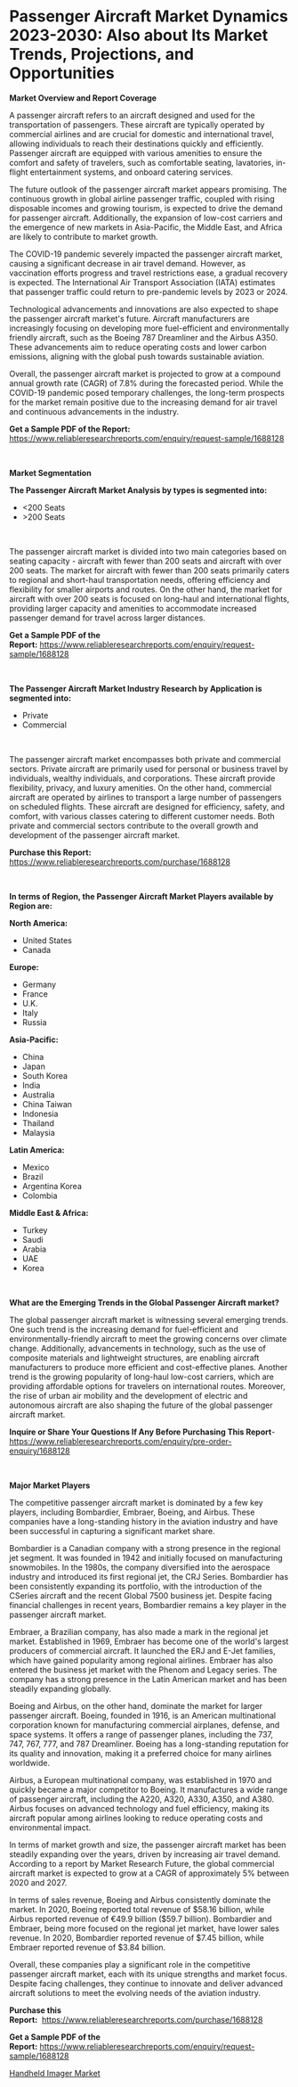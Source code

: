 <p><h1>Passenger Aircraft Market Dynamics 2023-2030: Also about Its Market Trends, Projections, and Opportunities</h1></p><p><strong>Market Overview and Report Coverage</strong></p>
<p><p>A passenger aircraft refers to an aircraft designed and used for the transportation of passengers. These aircraft are typically operated by commercial airlines and are crucial for domestic and international travel, allowing individuals to reach their destinations quickly and efficiently. Passenger aircraft are equipped with various amenities to ensure the comfort and safety of travelers, such as comfortable seating, lavatories, in-flight entertainment systems, and onboard catering services.</p><p>The future outlook of the passenger aircraft market appears promising. The continuous growth in global airline passenger traffic, coupled with rising disposable incomes and growing tourism, is expected to drive the demand for passenger aircraft. Additionally, the expansion of low-cost carriers and the emergence of new markets in Asia-Pacific, the Middle East, and Africa are likely to contribute to market growth.</p><p>The COVID-19 pandemic severely impacted the passenger aircraft market, causing a significant decrease in air travel demand. However, as vaccination efforts progress and travel restrictions ease, a gradual recovery is expected. The International Air Transport Association (IATA) estimates that passenger traffic could return to pre-pandemic levels by 2023 or 2024.</p><p>Technological advancements and innovations are also expected to shape the passenger aircraft market's future. Aircraft manufacturers are increasingly focusing on developing more fuel-efficient and environmentally friendly aircraft, such as the Boeing 787 Dreamliner and the Airbus A350. These advancements aim to reduce operating costs and lower carbon emissions, aligning with the global push towards sustainable aviation.</p><p>Overall, the passenger aircraft market is projected to grow at a compound annual growth rate (CAGR) of 7.8% during the forecasted period. While the COVID-19 pandemic posed temporary challenges, the long-term prospects for the market remain positive due to the increasing demand for air travel and continuous advancements in the industry.</p></p>
<p><strong>Get a Sample PDF of the Report:</strong> <a href="https://www.reliableresearchreports.com/enquiry/request-sample/1688128">https://www.reliableresearchreports.com/enquiry/request-sample/1688128</a></p>
<p>&nbsp;</p>
<p><strong>Market Segmentation</strong></p>
<p><strong>The Passenger Aircraft Market Analysis by types is segmented into:</strong></p>
<p><ul><li><200 Seats</li><li>>200 Seats</li></ul></p>
<p>&nbsp;</p>
<p><p>The passenger aircraft market is divided into two main categories based on seating capacity - aircraft with fewer than 200 seats and aircraft with over 200 seats. The market for aircraft with fewer than 200 seats primarily caters to regional and short-haul transportation needs, offering efficiency and flexibility for smaller airports and routes. On the other hand, the market for aircraft with over 200 seats is focused on long-haul and international flights, providing larger capacity and amenities to accommodate increased passenger demand for travel across larger distances.</p></p>
<p><strong>Get a Sample PDF of the Report:</strong>&nbsp;<a href="https://www.reliableresearchreports.com/enquiry/request-sample/1688128">https://www.reliableresearchreports.com/enquiry/request-sample/1688128</a></p>
<p>&nbsp;</p>
<p><strong>The Passenger Aircraft Market Industry Research by Application is segmented into:</strong></p>
<p><ul><li>Private</li><li>Commercial</li></ul></p>
<p>&nbsp;</p>
<p><p>The passenger aircraft market encompasses both private and commercial sectors. Private aircraft are primarily used for personal or business travel by individuals, wealthy individuals, and corporations. These aircraft provide flexibility, privacy, and luxury amenities. On the other hand, commercial aircraft are operated by airlines to transport a large number of passengers on scheduled flights. These aircraft are designed for efficiency, safety, and comfort, with various classes catering to different customer needs. Both private and commercial sectors contribute to the overall growth and development of the passenger aircraft market.</p></p>
<p><strong>Purchase this Report:</strong>&nbsp; <a href="https://www.reliableresearchreports.com/purchase/1688128">https://www.reliableresearchreports.com/purchase/1688128</a></p>
<p>&nbsp;</p>
<p><strong>In terms of Region, the Passenger Aircraft Market Players available by Region are:</strong></p>
<p>
    <p> <strong> North America: </strong>
        <ul>
            <li>United States</li>
            <li>Canada</li>
        </ul>
        </p> 
    <p> <strong> Europe: </strong>
        <ul>
            <li>Germany</li>
            <li>France</li>
            <li>U.K.</li>
            <li>Italy</li>
            <li>Russia</li>
        </ul>
        </p> 
    <p> <strong> Asia-Pacific: </strong>
        <ul>
            <li>China</li>
            <li>Japan</li>
            <li>South Korea</li>
            <li>India</li>
            <li>Australia</li>
            <li>China Taiwan</li>
            <li>Indonesia</li>
            <li>Thailand</li>
            <li>Malaysia</li>
        </ul>
        </p> 
    <p> <strong> Latin America: </strong>
        <ul>
            <li>Mexico</li>
            <li>Brazil</li>
            <li>Argentina Korea</li>
            <li>Colombia</li>
        </ul>
        </p> 
    <p> <strong> Middle East & Africa: </strong>
        <ul>
            <li>Turkey</li>
            <li>Saudi</li>
            <li>Arabia</li>
            <li>UAE</li>
            <li>Korea</li>
        </ul>
    </p>
    </p>
<p>&nbsp;</p>
<p><strong>What are the Emerging Trends in the Global Passenger Aircraft market?</strong></p>
<p><p>The global passenger aircraft market is witnessing several emerging trends. One such trend is the increasing demand for fuel-efficient and environmentally-friendly aircraft to meet the growing concerns over climate change. Additionally, advancements in technology, such as the use of composite materials and lightweight structures, are enabling aircraft manufacturers to produce more efficient and cost-effective planes. Another trend is the growing popularity of long-haul low-cost carriers, which are providing affordable options for travelers on international routes. Moreover, the rise of urban air mobility and the development of electric and autonomous aircraft are also shaping the future of the global passenger aircraft market.</p></p>
<p><strong>Inquire or Share Your Questions If Any Before Purchasing This Report</strong>- <a href="https://www.reliableresearchreports.com/enquiry/pre-order-enquiry/1688128">https://www.reliableresearchreports.com/enquiry/pre-order-enquiry/1688128</a></p>
<p>&nbsp;</p>
<p><strong>Major Market Players</strong></p>
<p><p>The competitive passenger aircraft market is dominated by a few key players, including Bombardier, Embraer, Boeing, and Airbus. These companies have a long-standing history in the aviation industry and have been successful in capturing a significant market share.</p><p>Bombardier is a Canadian company with a strong presence in the regional jet segment. It was founded in 1942 and initially focused on manufacturing snowmobiles. In the 1980s, the company diversified into the aerospace industry and introduced its first regional jet, the CRJ Series. Bombardier has been consistently expanding its portfolio, with the introduction of the CSeries aircraft and the recent Global 7500 business jet. Despite facing financial challenges in recent years, Bombardier remains a key player in the passenger aircraft market.</p><p>Embraer, a Brazilian company, has also made a mark in the regional jet market. Established in 1969, Embraer has become one of the world's largest producers of commercial aircraft. It launched the ERJ and E-Jet families, which have gained popularity among regional airlines. Embraer has also entered the business jet market with the Phenom and Legacy series. The company has a strong presence in the Latin American market and has been steadily expanding globally.</p><p>Boeing and Airbus, on the other hand, dominate the market for larger passenger aircraft. Boeing, founded in 1916, is an American multinational corporation known for manufacturing commercial airplanes, defense, and space systems. It offers a range of passenger planes, including the 737, 747, 767, 777, and 787 Dreamliner. Boeing has a long-standing reputation for its quality and innovation, making it a preferred choice for many airlines worldwide.</p><p>Airbus, a European multinational company, was established in 1970 and quickly became a major competitor to Boeing. It manufactures a wide range of passenger aircraft, including the A220, A320, A330, A350, and A380. Airbus focuses on advanced technology and fuel efficiency, making its aircraft popular among airlines looking to reduce operating costs and environmental impact.</p><p>In terms of market growth and size, the passenger aircraft market has been steadily expanding over the years, driven by increasing air travel demand. According to a report by Market Research Future, the global commercial aircraft market is expected to grow at a CAGR of approximately 5% between 2020 and 2027.</p><p>In terms of sales revenue, Boeing and Airbus consistently dominate the market. In 2020, Boeing reported total revenue of $58.16 billion, while Airbus reported revenue of €49.9 billion ($59.7 billion). Bombardier and Embraer, being more focused on the regional jet market, have lower sales revenue. In 2020, Bombardier reported revenue of $7.45 billion, while Embraer reported revenue of $3.84 billion.</p><p>Overall, these companies play a significant role in the competitive passenger aircraft market, each with its unique strengths and market focus. Despite facing challenges, they continue to innovate and deliver advanced aircraft solutions to meet the evolving needs of the aviation industry.</p></p>
<p><strong>Purchase this Report:</strong>&nbsp;&nbsp;<a href="https://www.reliableresearchreports.com/purchase/1688128">https://www.reliableresearchreports.com/purchase/1688128</a></p>
<p></p>
<p><strong>Get a Sample PDF of the Report:</strong>&nbsp;<a href="https://www.reliableresearchreports.com/enquiry/request-sample/1688128">https://www.reliableresearchreports.com/enquiry/request-sample/1688128</a></p>
<p><p><a href="https://www.linkedin.com/pulse/handheld-imager-market-share-amp-new-trends-analysis-report-dzg7e/">Handheld Imager Market</a></p></p>